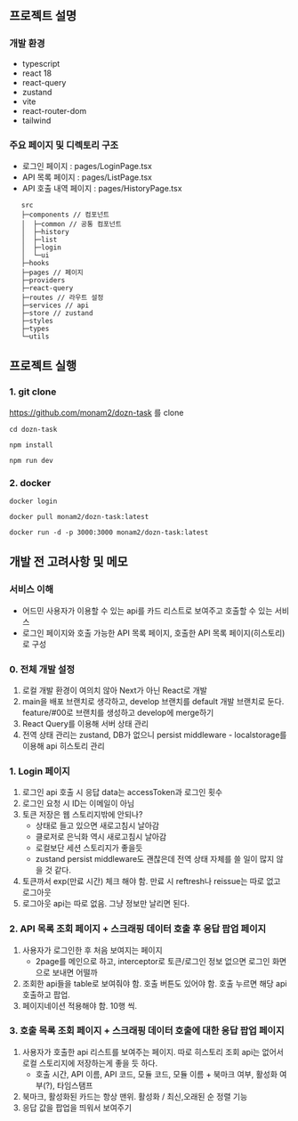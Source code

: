 ## 프로젝트 설명

### 개발 환경

- typescript
- react 18
- react-query
- zustand
- vite
- react-router-dom
- tailwind

### 주요 페이지 및 디렉토리 구조

- 로그인 페이지 : pages/LoginPage.tsx
- API 목록 페이지 : pages/ListPage.tsx
- API 호출 내역 페이지 : pages/HistoryPage.tsx

```
   src
   ├─components // 컴포넌트
   │  ├─common // 공통 컴포넌트
   │  ├─history
   │  ├─list
   │  ├─login
   │  └─ui
   ├─hooks
   ├─pages // 페이지
   ├─providers
   ├─react-query
   ├─routes // 라우트 설정
   ├─services // api
   ├─store // zustand
   ├─styles
   ├─types
   └─utils
```

## 프로젝트 실행

### 1. git clone

https://github.com/monam2/dozn-task 를 clone

```
cd dozn-task

npm install

npm run dev
```

### 2. docker

```
docker login

docker pull monam2/dozn-task:latest

docker run -d -p 3000:3000 monam2/dozn-task:latest
```

## 개발 전 고려사항 및 메모

### 서비스 이해

- 어드민 사용자가 이용할 수 있는 api를 카드 리스트로 보여주고 호출할 수 있는 서비스
- 로그인 페이지와 호출 가능한 API 목록 페이지, 호출한 API 목록 페이지(히스토리)로 구성

### 0. 전체 개발 설정

1. 로컬 개발 환경이 여의치 않아 Next가 아닌 React로 개발
2. main을 배포 브랜치로 생각하고, develop 브랜치를 default 개발 브랜치로 둔다. feature/#00로 브랜치를 생성하고 develop에 merge하기
3. React Query를 이용해 서버 상태 관리
4. 전역 상태 관리는 zustand, DB가 없으니 persist middleware - localstorage를 이용해 api 히스토리 관리

### 1. Login 페이지

1. 로그인 api 호출 시 응답 data는 accessToken과 로그인 횟수
2. 로그인 요청 시 ID는 이메일이 아님
3. 토큰 저장은 웹 스토리지밖에 안되나?
   - 상태로 들고 있으면 새로고침시 날아감
   - 클로저로 은닉화 역시 새로고침시 날아감
   - 로컬보단 세션 스토리지가 좋을듯
   - zustand persist middleware도 괜찮은데 전역 상태 자체를 쓸 일이 많지 않을 것 같다.
4. 토큰까서 exp(만료 시간) 체크 해야 함. 만료 시 reftresh나 reissue는 따로 없고 로그아웃
5. 로그아웃 api는 따로 없음. 그냥 정보만 날리면 된다.

### 2. API 목록 조회 페이지 + 스크래핑 데이터 호출 후 응답 팝업 페이지

1. 사용자가 로그인한 후 처음 보여지는 페이지
   - 2page를 메인으로 하고, interceptor로 토큰/로그인 정보 없으면 로그인 화면으로 보내면 어떨까
2. 조회한 api들을 table로 보여줘야 함. 호출 버튼도 있어야 함. 호출 누르면 해당 api 호출하고 팝업.
3. 페이지네이션 적용해야 함. 10행 씩.

### 3. 호출 목록 조회 페이지 + 스크래핑 데이터 호출에 대한 응답 팝업 페이지

1. 사용자가 호출한 api 리스트를 보여주는 페이지. 따로 히스토리 조회 api는 없어서 로컬 스토리지에 저장하는게 좋을 듯 하다.
   - 호출 시간, API 이름, API 코드, 모듈 코드, 모듈 이름 + 북마크 여부, 활성화 여부(?), 타임스탬프
2. 북마크, 활성화된 카드는 항상 맨위. 활성화 / 최신,오래된 순 정렬 기능
3. 응답 값을 팝업을 띄워서 보여주기
